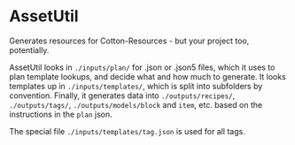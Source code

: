 # AssetUtil

Generates resources for Cotton-Resources - but your project too, potentially.


AssetUtil looks in `./inputs/plan/` for .json or .json5 files, which it uses to plan
template lookups, and decide what and how much to generate. It looks templates up in
`./inputs/templates/`, which is split into subfolders by convention. Finally, it
generates data into `./outputs/recipes/`, `./outputs/tags/`, `./outputs/models/block`
and `item`, etc. based on the instructions in the `plan` json.


The special file `./inputs/templates/tag.json` is used for all tags.